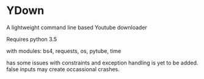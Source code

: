 # YDown
A lightweight command line based Youtube downloader

Requires python 3.5

with modules: 	bs4,
		requests,
		os,
		pytube,
		time

has some issues with constraints and exception handling is yet to be added.
false inputs may create occassional crashes.
